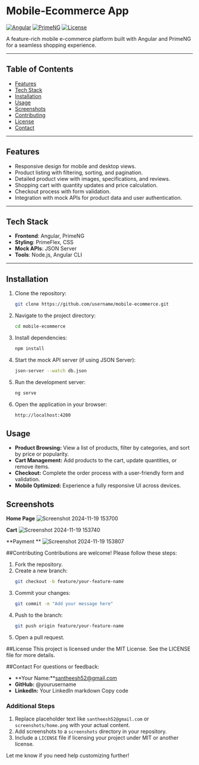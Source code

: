 # Mobile-Ecommerce App

[![Angular](https://img.shields.io/badge/Angular-v16-red)](https://angular.io/)
[![PrimeNG](https://img.shields.io/badge/PrimeNG-v16-blue)](https://www.primefaces.org/primeng/)
[![License](https://img.shields.io/badge/license-MIT-green)](LICENSE)

A feature-rich mobile e-commerce platform built with Angular and PrimeNG for a seamless shopping experience.

---

## Table of Contents
- [Features](#features)
- [Tech Stack](#tech-stack)
- [Installation](#installation)
- [Usage](#usage)
- [Screenshots](#screenshots)
- [Contributing](#contributing)
- [License](#license)
- [Contact](#contact)

---

## Features
- Responsive design for mobile and desktop views.
- Product listing with filtering, sorting, and pagination.
- Detailed product view with images, specifications, and reviews.
- Shopping cart with quantity updates and price calculation.
- Checkout process with form validation.
- Integration with mock APIs for product data and user authentication.

---

## Tech Stack
- **Frontend**: Angular, PrimeNG
- **Styling**: PrimeFlex, CSS
- **Mock APIs**: JSON Server
- **Tools**: Node.js, Angular CLI

---

## Installation

1. Clone the repository:
   ```bash
   git clone https://github.com/username/mobile-ecommerce.git

2. Navigate to the project directory:
   ```bash
   cd mobile-ecommerce

3. Install dependencies:
   ```bash
   npm install
4. Start the mock API server (if using JSON Server):
   ```bash
   json-server --watch db.json

5. Run the development server:
   ```bash
   ng serve
6. Open the application in your browser:
   ```bash
   http://localhost:4200

## Usage
- **Product Browsing:** View a list of products, filter by categories, and sort by price or popularity.
- **Cart Management:** Add products to the cart, update quantities, or remove items.
- **Checkout:** Complete the order process with a user-friendly form and validation.
- **Mobile Optimized:** Experience a fully responsive UI across devices.

## Screenshots
**Home Page**
![Screenshot 2024-11-19 153700](https://github.com/user-attachments/assets/c080a590-0dc5-4378-8a09-f18381874ab0)

**Cart**
![Screenshot 2024-11-19 153740](https://github.com/user-attachments/assets/6f77aac4-8678-4a0f-89b6-ac9de321744f)

**Payment **
![Screenshot 2024-11-19 153807](https://github.com/user-attachments/assets/9b9f8de6-5b7a-46ae-a473-0c26797e12cd)


##Contributing
Contributions are welcome! Please follow these steps:

1. Fork the repository.
2. Create a new branch:
   ```bash
   git checkout -b feature/your-feature-name
3. Commit your changes:
   ```bash
   git commit -m "Add your message here"
4. Push to the branch:
   ```bash
   git push origin feature/your-feature-name
5. Open a pull request.

##License
This project is licensed under the MIT License. See the LICENSE file for more details.

##Contact
For questions or feedback:

- **Your Name:**santheesh52@gmail.com
- **GitHub:** @yourusername
- **LinkedIn:** Your LinkedIn
markdown
Copy code

### **Additional Steps**
1. Replace placeholder text like `santheesh52@gmail.com` or `screenshots/home.png` with your actual content.
2. Add screenshots to a `screenshots` directory in your repository.
3. Include a `LICENSE` file if licensing your project under MIT or another license.

Let me know if you need help customizing further!






